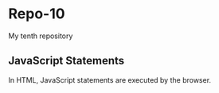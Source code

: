 # Repo-10
My tenth repository

<!DOCTYPE html>
<html>
<body>

<h2>JavaScript Statements</h2>

<p>In HTML, JavaScript statements are executed by the browser.</p>

<p id="demo"></p>

<script>
document.getElementById("demo").innerHTML = "Hello Dolly.";
</script>

</body>
</html>
